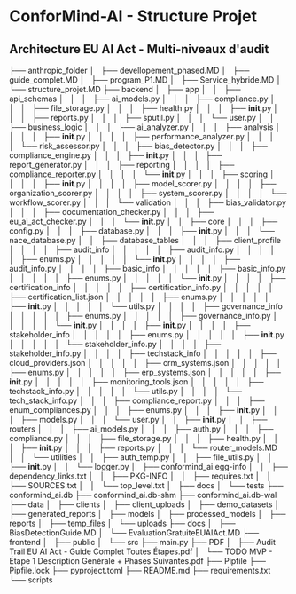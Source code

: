 # ConforMind-AI - Structure Projet
## Architecture EU AI Act - Multi-niveaux d'audit

├── anthropic_folder
│   ├── devellopement_phased.MD
│   ├── guide_complet.MD
│   ├── program_P1.MD
│   ├── Service_hybride.MD
│   └── structure_projet.MD
├── backend
│   ├── app
│   │   ├── api_schemas
│   │   │   ├── ai_models.py
│   │   │   ├── compliance.py
│   │   │   ├── file_storage.py
│   │   │   ├── health.py
│   │   │   ├── __init__.py
│   │   │   ├── reports.py
│   │   │   ├── sputil.py
│   │   │   └── user.py
│   │   ├── business_logic
│   │   │   ├── ai_analyzer.py
│   │   │   ├── analysis
│   │   │   │   ├── __init__.py
│   │   │   │   ├── performance_analyzer.py
│   │   │   │   └── risk_assessor.py
│   │   │   ├── bias_detector.py
│   │   │   ├── compliance_engine.py
│   │   │   ├── __init__.py
│   │   │   ├── report_generator.py
│   │   │   ├── reporting
│   │   │   │   ├── compliance_reporter.py
│   │   │   │   └── __init__.py
│   │   │   ├── scoring
│   │   │   │   ├── __init__.py
│   │   │   │   ├── model_scorer.py
│   │   │   │   ├── organization_scorer.py
│   │   │   │   ├── system_scorer.py
│   │   │   │   └── workflow_scorer.py
│   │   │   └── validation
│   │   │       ├── bias_validator.py
│   │   │       ├── documentation_checker.py
│   │   │       ├── eu_ai_act_checker.py
│   │   │       └── __init__.py
│   │   ├── core
│   │   │   ├── config.py
│   │   │   ├── database.py
│   │   │   ├── __init__.py
│   │   │   └── nace_database.py
│   │   ├── database_tables
│   │   │   ├── client_profile
│   │   │   │   ├── audit_info
│   │   │   │   │   ├── audit_info.py
│   │   │   │   │   ├── enums.py
│   │   │   │   │   └── __init__.py
│   │   │   │   ├── audit_info.py
│   │   │   │   ├── basic_info
│   │   │   │   │   ├── basic_info.py
│   │   │   │   │   ├── enums.py
│   │   │   │   │   └── __init__.py
│   │   │   │   ├── certification_info
│   │   │   │   │   ├── certification_info.py
│   │   │   │   │   ├── certification_list.json
│   │   │   │   │   ├── enums.py
│   │   │   │   │   ├── __init__.py
│   │   │   │   │   └── utils.py
│   │   │   │   ├── governance_info
│   │   │   │   │   ├── enums.py
│   │   │   │   │   ├── governance_info.py
│   │   │   │   │   └── __init__.py
│   │   │   │   ├── __init__.py
│   │   │   │   ├── stakeholder_info
│   │   │   │   │   ├── enums.py
│   │   │   │   │   ├── __init__.py
│   │   │   │   │   └── stakeholder_info.py
│   │   │   │   ├── stakeholder_info.py
│   │   │   │   ├── techstack_info
│   │   │   │   │   ├── cloud_providers.json
│   │   │   │   │   ├── crm_systems.json
│   │   │   │   │   ├── enums.py
│   │   │   │   │   ├── erp_systems.json
│   │   │   │   │   ├── __init__.py
│   │   │   │   │   ├── monitoring_tools.json
│   │   │   │   │   ├── techstack_info.py
│   │   │   │   │   └── utils.py
│   │   │   │   └── tech_stack_info.py
│   │   │   ├── compliance_report.py
│   │   │   ├── enum_compliances.py
│   │   │   ├── enums.py
│   │   │   ├── __init__.py
│   │   │   ├── models.py
│   │   │   └── user.py
│   │   ├── __init__.py
│   │   ├── routers
│   │   │   ├── ai_models.py
│   │   │   ├── auth.py
│   │   │   ├── compliance.py
│   │   │   ├── file_storage.py
│   │   │   ├── health.py
│   │   │   ├── __init__.py
│   │   │   ├── reports.py
│   │   │   └── router_models.MD
│   │   └── utilities
│   │       ├── auth_temp.py
│   │       ├── file_utils.py
│   │       ├── __init__.py
│   │       └── logger.py
│   ├── conformind_ai.egg-info
│   │   ├── dependency_links.txt
│   │   ├── PKG-INFO
│   │   ├── requires.txt
│   │   ├── SOURCES.txt
│   │   └── top_level.txt
│   ├── docs
│   └── tests
├── conformind_ai.db
├── conformind_ai.db-shm
├── conformind_ai.db-wal
├── data
│   ├── clients
│   ├── client_uploads
│   ├── demo_datasets
│   ├── generated_reports
│   ├── models
│   ├── processed_models
│   ├── reports
│   ├── temp_files
│   └── uploads
├── docs
│   ├── BiasDetectionGuide.MD
│   └── EvaluationGratuiteEUAIAct.MD
├── frontend
│   ├── public
│   └── src
├── main.py
├── PDF
│   ├── Audit Trail EU AI Act - Guide Complet Toutes Étapes.pdf
│   └── TODO MVP - Étape 1 Description Générale + Phases Suivantes.pdf
├── Pipfile
├── Pipfile.lock
├── pyproject.toml
├── README.md
├── requirements.txt
└── scripts
